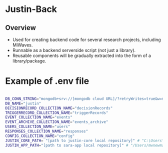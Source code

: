 # Justin-Back

## Overview
- Used for creating backend code for several research projects, including MiWaves.
- Runnable as a backend serverside script (not just a library).
- Reusable components will be gradually extracted into the form of a library/package.


# Example of .env file

```bash

DB_CONN_STRING="mongodb+srv://[mongodb cloud URL]/?retryWrites=true&w=majority"
DB_NAME="justin"
DECISIONRECORD_COLLECTION_NAME="decisionRecords"
TRIGGERRECORD_COLLECTION_NAME="triggerRecords"
EVENT_COLLECTION_NAME="events"
EVENT_ARCHIVE_COLLECTION_NAME="events_archive"
USERS_COLLECTION_NAME="users"
RESPONSES_COLLECTION_NAME="responses"
CONFIG_COLLECTION_NAME="config"
JUSTIN_CORE_PATH= "[path to justin-core local repository]" # "C:\Users\peiyaoh\Code\justin-back"
JUSTIN_APP_PATH="[path to sara-app local repository]" # "/Users/mwnewman/code/mia/justin/sara-app/sara"


```

